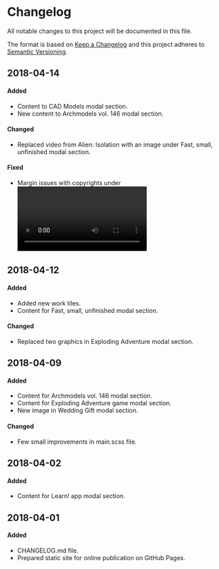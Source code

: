 # Changelog
All notable changes to this project will be documented in this file.

The format is based on [Keep a Changelog](http://keepachangelog.com/en/1.0.0/)
and this project adheres to [Semantic Versioning](http://semver.org/spec/v2.0.0.html).

## 2018-04-14
#### Added
- Content to CAD Models modal section.
- New content to Archmodels vol. 146 modal section.
#### Changed
- Replaced video from Alien: Isolation with an image under Fast, small, unfinished modal section.
#### Fixed
- Margin issues with copyrights under <video> tag in modal sections.

## 2018-04-12
#### Added
- Added new work tiles.
- Content for Fast, small, unfinished modal section. 
#### Changed
- Replaced two graphics in Exploding Adventure modal section. 

## 2018-04-09
#### Added
- Content for Archmodels vol. 146 modal section. 
- Content for Exploding Adventure game modal section.
- New image in Wedding Gift modal section.
#### Changed
- Few small improvements in main.scss file.

## 2018-04-02
#### Added
- Content for Learn! app modal section. 

## 2018-04-01
#### Added
- CHANGELOG.md file.
- Prepared static site for online publication on GitHub Pages. 